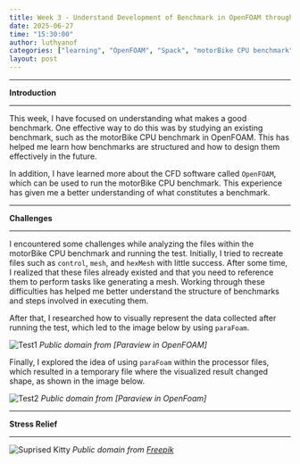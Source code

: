 ```yaml
---
title: Week 3 - Understand Development of Benchmark in OpenFOAM through Spack
date: 2025-06-27
time: "15:30:00"
author: luthyanof
categories: ["learning", "OpenFOAM", "Spack", "motorBike CPU benchmark"] 
layout: post
---
```

___________________________________________________________________________________________________________________________________
**Introduction**
___________________________________________________________________________________________________________________________________

This week, I have focused on understanding what makes a good benchmark. One effective way to do this was by studying an existing
benchmark, such as the motorBike CPU benchmark in OpenFOAM. This has helped me learn how benchmarks are structured and how to
design them effectively in the future.

In addition, I have learned more about the CFD software called `OpenFOAM`, which can be used to run the motorBike CPU benchmark. 
This experience has given me a better understanding of what constitutes a benchmark.

___________________________________________________________________________________________________________________________________
**Challenges**
___________________________________________________________________________________________________________________________________

I encountered some challenges while analyzing the files within the motorBike CPU benchmark and running the test. Initially, I tried
to recreate files such as `control`, `mesh`, and `hexMesh` with little success. After some time, I realized that these files 
already existed and that you need to reference them to perform tasks like generating a mesh. Working through these difficulties has
helped me better understand the structure of benchmarks and steps involved in executing them.

After that, I researched how to visually represent the data collected after running the test, which led to the image below by using
`paraFoam`.

![Test1](/in2research_journeys/image/2025/06/Test1.png)
*Public domain from [Paraview in OpenFOAM]*

Finally, I explored the idea of using `paraFoam` within the processor files, which resulted in a temporary file where the visualized
result changed shape, as shown in the image below.

![Test2](/in2rearch_journeys/image/2025/06/Test2.png)
*Public domain from [Paraview in OpenFoam]*

___________________________________________________________________________________________________________________________________
**Stress Relief**
___________________________________________________________________________________________________________________________________

![Suprised Kitty](/in2research_journeys/images/2025/06/beautiful-grey-tabby-cat-with-yellow-eyes-stands-white-floor.jpg)
*Public domain from [Freepik](https://www.freepik.com/free-photo/beautiful-grey-tabby-cat-with-yellow-eyes-stands-white-floor_2612788.htm#fromView=keyword&page=1&position=0&uuid=8f3581b5-001f-4e2d-811a-d61654d0b1c2&query=Surprised+Cat)* 

